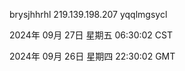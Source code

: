 brysjhhrhl 219.139.198.207 yqqlmgsycl

2024年 09月 27日 星期五 06:30:02 CST

2024年 09月 26日 星期四 22:30:02 GMT
